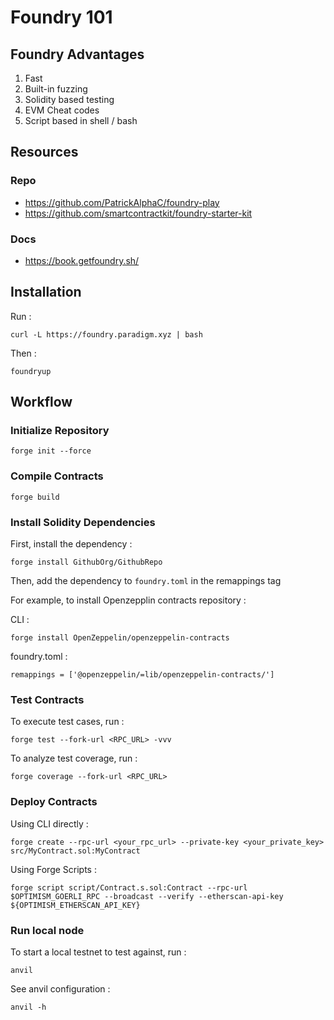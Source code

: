 # Foundry 101

## Foundry Advantages

1. Fast
2. Built-in fuzzing
3. Solidity based testing
4. EVM Cheat codes
5. Script based in shell / bash

## Resources

### Repo

- https://github.com/PatrickAlphaC/foundry-play
- https://github.com/smartcontractkit/foundry-starter-kit

### Docs

- https://book.getfoundry.sh/

## Installation

Run :

    curl -L https://foundry.paradigm.xyz | bash

Then :

    foundryup

## Workflow

### Initialize Repository

    forge init --force

### Compile Contracts

    forge build

### Install Solidity Dependencies

First, install the dependency :

    forge install GithubOrg/GithubRepo

Then, add the dependency to `foundry.toml` in the remappings tag

For example, to install Openzepplin contracts repository :

CLI :

    forge install OpenZeppelin/openzeppelin-contracts

foundry.toml :

    remappings = ['@openzeppelin/=lib/openzeppelin-contracts/']

### Test Contracts

To execute test cases, run :

    forge test --fork-url <RPC_URL> -vvv

To analyze test coverage, run :

    forge coverage --fork-url <RPC_URL>

### Deploy Contracts

Using CLI directly :

    forge create --rpc-url <your_rpc_url> --private-key <your_private_key> src/MyContract.sol:MyContract

Using Forge Scripts :

    forge script script/Contract.s.sol:Contract --rpc-url $OPTIMISM_GOERLI_RPC --broadcast --verify --etherscan-api-key ${OPTIMISM_ETHERSCAN_API_KEY}

### Run local node

To start a local testnet to test against, run :

    anvil

See anvil configuration :

    anvil -h
